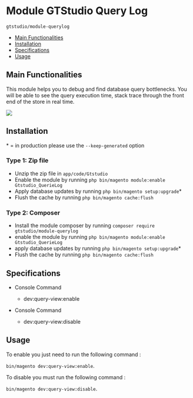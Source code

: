 # Module GTStudio Query Log

    gtstudio/module-querylog

- [Main Functionalities](#markdown-header-main-functionalities)
- [Installation](#markdown-header-installation)
- [Specifications](#markdown-header-specifications)
- [Usage](#markdown-header-usage)


## Main Functionalities
This module helps you to debug and find database query bottlenecks.
You will be able to see the query execution time, stack trace through the front end of the store in real time.

![](gabrielgts/magento2-query-log/raw/main/docs/images/module.gif)

## Installation
\* = in production please use the `--keep-generated` option

### Type 1: Zip file

- Unzip the zip file in `app/code/Gtstudio`
- Enable the module by running `php bin/magento module:enable Gtstudio_QuerieLog`
- Apply database updates by running `php bin/magento setup:upgrade`\*
- Flush the cache by running `php bin/magento cache:flush`

### Type 2: Composer

- Install the module composer by running `composer require gtstudio/module-querylog`
- enable the module by running `php bin/magento module:enable Gtstudio_QuerieLog`
- apply database updates by running `php bin/magento setup:upgrade`\*
- Flush the cache by running `php bin/magento cache:flush`


## Specifications

- Console Command
   - dev:query-view:enable

- Console Command
   - dev:query-view:disable

## Usage

To enable you just need to run the following command :

`bin/magento dev:query-view:enable`.


To disable you must run the following command :

`bin/magento dev:query-view:disable`.

